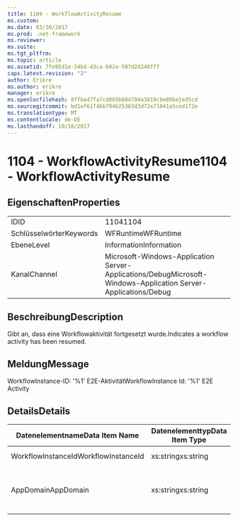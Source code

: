 ```yaml
---
title: 1104 - WorkflowActivityResume
ms.custom: 
ms.date: 03/30/2017
ms.prod: .net-framework
ms.reviewer: 
ms.suite: 
ms.tgt_pltfrm: 
ms.topic: article
ms.assetid: 7fe95d1e-34bd-43ca-b92e-587d2d248fff
caps.latest.revision: "2"
author: Erikre
ms.author: erikre
manager: erikre
ms.openlocfilehash: 8ffba47fa7cd865b604704a3819cbe89be1ed5cd
ms.sourcegitcommit: bd1ef61f4bb794b25383d3d72e71041a5ced172e
ms.translationtype: MT
ms.contentlocale: de-DE
ms.lasthandoff: 10/18/2017
---
```

# <a name="1104---workflowactivityresume"></a><span data-ttu-id="1c930-102">1104 - WorkflowActivityResume</span><span class="sxs-lookup"><span data-stu-id="1c930-102">1104 - WorkflowActivityResume</span></span>
## <a name="properties"></a><span data-ttu-id="1c930-103">Eigenschaften</span><span class="sxs-lookup"><span data-stu-id="1c930-103">Properties</span></span>  
  
|||  
|-|-|  
|<span data-ttu-id="1c930-104">ID</span><span class="sxs-lookup"><span data-stu-id="1c930-104">ID</span></span>|<span data-ttu-id="1c930-105">1104</span><span class="sxs-lookup"><span data-stu-id="1c930-105">1104</span></span>|  
|<span data-ttu-id="1c930-106">Schlüsselwörter</span><span class="sxs-lookup"><span data-stu-id="1c930-106">Keywords</span></span>|<span data-ttu-id="1c930-107">WFRuntime</span><span class="sxs-lookup"><span data-stu-id="1c930-107">WFRuntime</span></span>|  
|<span data-ttu-id="1c930-108">Ebene</span><span class="sxs-lookup"><span data-stu-id="1c930-108">Level</span></span>|<span data-ttu-id="1c930-109">Information</span><span class="sxs-lookup"><span data-stu-id="1c930-109">Information</span></span>|  
|<span data-ttu-id="1c930-110">Kanal</span><span class="sxs-lookup"><span data-stu-id="1c930-110">Channel</span></span>|<span data-ttu-id="1c930-111">Microsoft-Windows-Application Server-Applications/Debug</span><span class="sxs-lookup"><span data-stu-id="1c930-111">Microsoft-Windows-Application Server-Applications/Debug</span></span>|  
  
## <a name="description"></a><span data-ttu-id="1c930-112">Beschreibung</span><span class="sxs-lookup"><span data-stu-id="1c930-112">Description</span></span>  
 <span data-ttu-id="1c930-113">Gibt an, dass eine Workflowaktivität fortgesetzt wurde.</span><span class="sxs-lookup"><span data-stu-id="1c930-113">Indicates a workflow activity has been resumed.</span></span>  
  
## <a name="message"></a><span data-ttu-id="1c930-114">Meldung</span><span class="sxs-lookup"><span data-stu-id="1c930-114">Message</span></span>  
 <span data-ttu-id="1c930-115">WorkflowInstance-ID: '%1' E2E-Aktivität</span><span class="sxs-lookup"><span data-stu-id="1c930-115">WorkflowInstance Id: '%1' E2E Activity</span></span>  
  
## <a name="details"></a><span data-ttu-id="1c930-116">Details</span><span class="sxs-lookup"><span data-stu-id="1c930-116">Details</span></span>  
  
|<span data-ttu-id="1c930-117">Datenelementname</span><span class="sxs-lookup"><span data-stu-id="1c930-117">Data Item Name</span></span>|<span data-ttu-id="1c930-118">Datenelementtyp</span><span class="sxs-lookup"><span data-stu-id="1c930-118">Data Item Type</span></span>|<span data-ttu-id="1c930-119">Beschreibung</span><span class="sxs-lookup"><span data-stu-id="1c930-119">Description</span></span>|  
|--------------------|--------------------|-----------------|  
|<span data-ttu-id="1c930-120">WorkflowInstanceId</span><span class="sxs-lookup"><span data-stu-id="1c930-120">WorkflowInstanceId</span></span>|<span data-ttu-id="1c930-121">xs:string</span><span class="sxs-lookup"><span data-stu-id="1c930-121">xs:string</span></span>|<span data-ttu-id="1c930-122">Die Instanz-ID für den Workflow.</span><span class="sxs-lookup"><span data-stu-id="1c930-122">The workflow instance id.</span></span>|  
|<span data-ttu-id="1c930-123">AppDomain</span><span class="sxs-lookup"><span data-stu-id="1c930-123">AppDomain</span></span>|<span data-ttu-id="1c930-124">xs:string</span><span class="sxs-lookup"><span data-stu-id="1c930-124">xs:string</span></span>|<span data-ttu-id="1c930-125">Die von AppDomain.CurrentDomain.FriendlyName zurückgegebene Zeichenfolge.</span><span class="sxs-lookup"><span data-stu-id="1c930-125">The string returned by AppDomain.CurrentDomain.FriendlyName.</span></span>|
